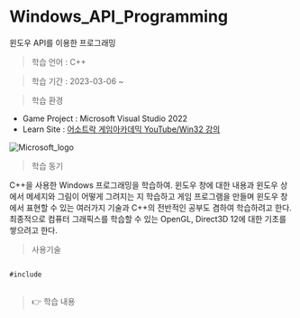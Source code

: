# Windows_API_Programming
 윈도우 API를 이용한 프로그래밍

> 학습 언어 : C++

> 학습 기간 : 2023-03-06 ~

> 학습 환경 

 * Game Project : Microsoft Visual Studio 2022
 * Learn Site : [어소트락 게임아카데믹 YouTube/Win32 강의](https://www.youtube.com/watch?v=dlFr-OnHlWU&list=PL4SIC1d_ab-ZLg4TvAO5R4nqlJTyJXsPK)
 
![Microsoft_logo](https://user-images.githubusercontent.com/36596037/224404194-cd15d9e7-528b-4fa5-9637-743a813e68f6.png)
  
> 학습 동기  

C++을 사용한 Windows 프로그래밍을 학습하여. 윈도우 창에 대한 내용과 윈도우 상에서 메세지와 그림이 어떻게 그려지는 지 학습하고 
게임 프로그램을 만들며 윈도우 창에서 표현할 수 있는 여러가지 기술과 C++의 전반적인 공부도 겸하여 학습하려고 한다. 
최종적으로 컴퓨터 그래픽스를 학습할 수 있는 OpenGL, Direct3D 12에 대한 기초를 쌓으려고 한다. 


> 사용기술
 
<pre>
<code>
#include <Windows.h>
</code>
</pre>


> 👉 학습 내용
